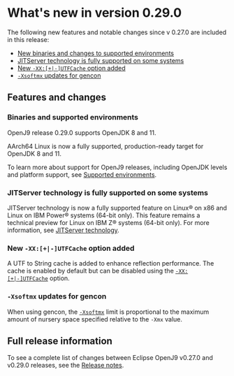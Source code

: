<!--
* Copyright (c) 2021, 2021 IBM Corp. and others
*
* This program and the accompanying materials are made
* available under the terms of the Eclipse Public License 2.0
* which accompanies this distribution and is available at
* https://www.eclipse.org/legal/epl-2.0/ or the Apache
* License, Version 2.0 which accompanies this distribution and
* is available at https://www.apache.org/licenses/LICENSE-2.0.
*
* This Source Code may also be made available under the
* following Secondary Licenses when the conditions for such
* availability set forth in the Eclipse Public License, v. 2.0
* are satisfied: GNU General Public License, version 2 with
* the GNU Classpath Exception [1] and GNU General Public
* License, version 2 with the OpenJDK Assembly Exception [2].
*
* [1] https://www.gnu.org/software/classpath/license.html
* [2] http://openjdk.java.net/legal/assembly-exception.html
*
* SPDX-License-Identifier: EPL-2.0 OR Apache-2.0 OR GPL-2.0 WITH
* Classpath-exception-2.0 OR LicenseRef-GPL-2.0 WITH Assembly-exception
-->

# What's new in version 0.29.0

The following new features and notable changes since v 0.27.0 are included in this release:

- [New binaries and changes to supported environments](#binaries-and-supported-environments)
- [JITServer technology is fully supported on some  systems](#jitserver-technology-is-fully-supported-on-some-systems)
- [New `-XX:[+|-]UTFCache` option added](#new-xx-utfcache-option-added)
- [`-Xsoftmx` updates for gencon](#-xsoftmx-updates-for-gencon)

## Features and changes

### Binaries and supported environments

OpenJ9 release 0.29.0 supports OpenJDK 8 and 11.

AArch64 Linux is now a fully supported, production-ready target for OpenJDK 8 and 11.

To learn more about support for OpenJ9 releases, including OpenJDK levels and platform support, see [Supported environments](openj9_support.md).

### JITServer technology is fully supported on some systems

JITServer technology is now a fully supported feature on Linux&reg; on x86 and Linux on IBM Power&reg; systems (64-bit only). This feature remains a technical preview for Linux on IBM Z&reg; systems (64-bit only). For more information, see [JITServer technology](jitserver.md).

### New `-XX:[+|-]UTFCache` option added

A UTF to String cache is added to enhance reflection performance. The cache is enabled by default but can be disabled using the [`-XX:[+|-]UTFCache`](xxutfcache.md) option.

### `-Xsoftmx` updates for gencon

When using gencon, the [`-Xsoftmx`](xsoftmx.md) limit is proportional to the maximum amount of nursery space specified relative to the `-Xmx` value.

## Full release information

To see a complete list of changes between Eclipse OpenJ9 v0.27.0 and v0.29.0 releases, see the [Release notes](https://github.com/eclipse-openj9/openj9/blob/master/doc/release-notes/0.29/0.29.md).

<!-- ==== END OF TOPIC ==== version0.29.md ==== -->
